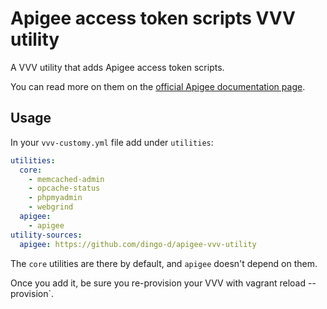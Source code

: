 # Apigee access token scripts VVV utility

A VVV utility that adds Apigee access token scripts.

You can read more on them on the [official Apigee documentation page](https://docs.apigee.com/api-services/content/using-oauth2-security-apigee-edge-management-api).

## Usage

In your `vvv-customy.yml` file add under `utilities`:

```yml
utilities:
  core:
    - memcached-admin
    - opcache-status
    - phpmyadmin
    - webgrind
  apigee:
    - apigee
utility-sources:
  apigee: https://github.com/dingo-d/apigee-vvv-utility
```

The `core` utilities are there by default, and `apigee` doesn't depend on them.

Once you add it, be sure you re-provision your VVV with vagrant reload --provision`.

